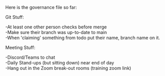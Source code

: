 Here is the governance file so far:


Git Stuff:

-At least one other person checks before merge <br>
-Make sure their branch was up-to-date to main <br>
-When 'claiming' something from todo put their name, branch name on it.	<br>


Meeting Stuff:

-Discord/Teams to chat <br>
-Daily Stand-ups (but sitting down) near end of day <br>
-Hang out in the Zoom break-out rooms (training zoom link) <br>

